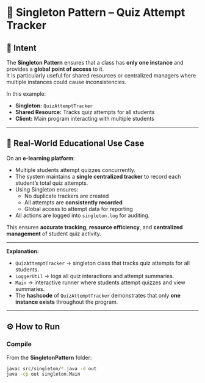 # 📘 Singleton Pattern – Quiz Attempt Tracker

## 🎯 Intent  
The **Singleton Pattern** ensures that a class has **only one instance** and provides a **global point of access** to it.  
It is particularly useful for shared resources or centralized managers where multiple instances could cause inconsistencies.  

In this example:  
- **Singleton:** `QuizAttemptTracker`  
- **Shared Resource:** Tracks quiz attempts for all students  
- **Client:** Main program interacting with multiple students  

---

## 🏫 Real-World Educational Use Case  
On an **e-learning platform**:  
- Multiple students attempt quizzes concurrently.  
- The system maintains a **single centralized tracker** to record each student’s total quiz attempts.  
- Using Singleton ensures:
  - No duplicate trackers are created
  - All attempts are **consistently recorded**
  - Global access to attempt data for reporting
- All actions are logged into `singleton.log` for auditing.  

This ensures **accurate tracking**, **resource efficiency**, and **centralized management** of student quiz activity.

---

**Explanation:**  
- `QuizAttemptTracker` → singleton class that tracks quiz attempts for all students.  
- `LoggerUtil` → logs all quiz interactions and attempt summaries.  
- `Main` → interactive runner where students attempt quizzes and view summaries.  
- The **hashcode** of `QuizAttemptTracker` demonstrates that only **one instance exists** throughout the program.  

---

## ⚙️ How to Run  

### Compile  
From the **SingletonPattern** folder:  
```bash
javac src/singleton/*.java -d out
java -cp out singleton.Main
